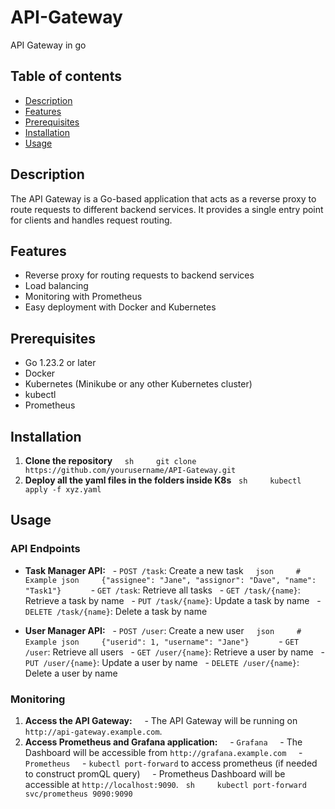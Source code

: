 # API-Gateway
API Gateway in go


## Table of contents
- [Description](#description)
- [Features](#features)
- [Prerequisites](#prerequisites)
- [Installation](#installation)
- [Usage](#usage)

## Description
The API Gateway is a Go-based application that acts as a reverse proxy to route requests to different backend services. It provides a single entry point for clients and handles request routing.

## Features
- Reverse proxy for routing requests to backend services
- Load balancing
- Monitoring with Prometheus
- Easy deployment with Docker and Kubernetes

## Prerequisites
- Go 1.23.2 or later
- Docker
- Kubernetes (Minikube or any other Kubernetes cluster)
- kubectl
- Prometheus

## Installation

1. **Clone the repository**
    ```sh
    git clone https://github.com/yourusername/API-Gateway.git
    ```
2. **Deploy all the yaml files in the folders inside K8s**
  ```sh
    kubectl apply -f xyz.yaml
    ```

## Usage

### API Endpoints
- **Task Manager API:**
  - `POST /task`: Create a new task
    ```json
    # Example json
    {"assignee": "Jane", "assignor": "Dave", "name": "Task1"}
    ```
  - `GET /task`: Retrieve all tasks
  - `GET /task/{name}`: Retrieve a task by name
  - `PUT /task/{name}`: Update a task by name
  - `DELETE /task/{name}`: Delete a task by name

- **User Manager API:**
  - `POST /user`: Create a new user
    ```json
    # Example json
    {"userid": 1, "username": "Jane"}
    ```
  - `GET /user`: Retrieve all users
  - `GET /user/{name}`: Retrieve a user by name
  - `PUT /user/{name}`: Update a user by name
  - `DELETE /user/{name}`: Delete a user by name

### Monitoring
1. **Access the API Gateway:**
    - The API Gateway will be running on `http://api-gateway.example.com`.
2. **Access Prometheus and Grafana application:**
    - `Grafana` 
	    - The Dashboard will be accessible from `http://grafana.example.com`
    - `Prometheus`
	    - `kubectl port-forward` to access prometheus (if needed to construct promQL query)
	    - Prometheus Dashboard will be accessible at `http://localhost:9090`.
  ```sh
	    kubectl port-forward svc/prometheus 9090:9090
  ```
